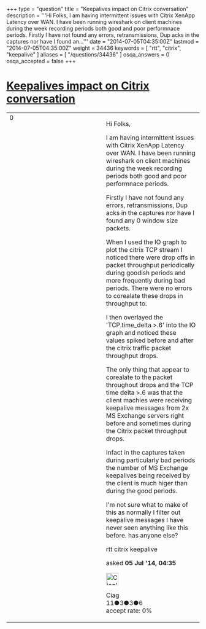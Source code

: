 +++
type = "question"
title = "Keepalives impact on Citrix conversation"
description = '''Hi Folks, I am having intermittent issues with Citrix XenApp Latency over WAN. I have been running wireshark on client machines during the week recording periods both good and poor performnace periods. Firstly I have not found any errors, retransmissions, Dup acks in the captures nor have I found an...'''
date = "2014-07-05T04:35:00Z"
lastmod = "2014-07-05T04:35:00Z"
weight = 34436
keywords = [ "rtt", "citrix", "keepalive" ]
aliases = [ "/questions/34436" ]
osqa_answers = 0
osqa_accepted = false
+++

<div class="headNormal">

# [Keepalives impact on Citrix conversation](/questions/34436/keepalives-impact-on-citrix-conversation)

</div>

<div id="main-body">

<div id="askform">

<table id="question-table" style="width:100%;"><colgroup><col style="width: 50%" /><col style="width: 50%" /></colgroup><tbody><tr class="odd"><td style="width: 30px; vertical-align: top"><div class="vote-buttons"><span id="post-34436-upvote" class="ajax-command post-vote up" rel="nofollow" title="I like this post (click again to cancel)"> </span><div id="post-34436-score" class="post-score" title="current number of votes">0</div><span id="post-34436-downvote" class="ajax-command post-vote down" rel="nofollow" title="I dont like this post (click again to cancel)"> </span> <span id="favorite-mark" class="ajax-command favorite-mark" rel="nofollow" title="mark/unmark this question as favorite (click again to cancel)"> </span><div id="favorite-count" class="favorite-count"></div></div></td><td><div id="item-right"><div class="question-body"><p>Hi Folks,</p><p>I am having intermittent issues with Citrix XenApp Latency over WAN. I have been running wireshark on client machines during the week recording periods both good and poor performnace periods.</p><p>Firstly I have not found any errors, retransmissions, Dup acks in the captures nor have I found any 0 window size packets.</p><p>When I used the IO graph to plot the citrix TCP stream I noticed there were drop offs in packet throughput periodically during goodish periods and more frequently during bad periods. There were no errors to corealate these drops in throughput to.</p><p>I then overlayed the 'TCP.time_delta &gt;.6' into the IO graph and noticed these values spiked before and after the citrix traffic packet throughput drops.</p><p>The only thing that appear to corealate to the packet throughout drops and the TCP time delta &gt;.6 was that the client machies were receiving keepalive messages from 2x MS Exchange servers right before and sometimes during the Citrix packet throughput drops.</p><p>Infact in the captures taken during particularly bad periods the number of MS Exchange keepalives being received by the client is much higer than during the good periods.</p><p>I'm not sure what to make of this as normally I filter out keepalive messages I have never seen anything like this before. has anyone else?</p></div><div id="question-tags" class="tags-container tags"><span class="post-tag tag-link-rtt" rel="tag" title="see questions tagged &#39;rtt&#39;">rtt</span> <span class="post-tag tag-link-citrix" rel="tag" title="see questions tagged &#39;citrix&#39;">citrix</span> <span class="post-tag tag-link-keepalive" rel="tag" title="see questions tagged &#39;keepalive&#39;">keepalive</span></div><div id="question-controls" class="post-controls"></div><div class="post-update-info-container"><div class="post-update-info post-update-info-user"><p>asked <strong>05 Jul '14, 04:35</strong></p><img src="https://secure.gravatar.com/avatar/55af0207b10dbbd15ebb9f852822a294?s=32&amp;d=identicon&amp;r=g" class="gravatar" width="32" height="32" alt="Ciag&#39;s gravatar image" /><p><span>Ciag</span><br />
<span class="score" title="11 reputation points">11</span><span title="3 badges"><span class="badge1">●</span><span class="badgecount">3</span></span><span title="3 badges"><span class="silver">●</span><span class="badgecount">3</span></span><span title="6 badges"><span class="bronze">●</span><span class="badgecount">6</span></span><br />
<span class="accept_rate" title="Rate of the user&#39;s accepted answers">accept rate:</span> <span title="Ciag has no accepted answers">0%</span></p></div></div><div id="comments-container-34436" class="comments-container"></div><div id="comment-tools-34436" class="comment-tools"></div><div class="clear"></div><div id="comment-34436-form-container" class="comment-form-container"></div><div class="clear"></div></div></td></tr></tbody></table>

</div>

</div>

